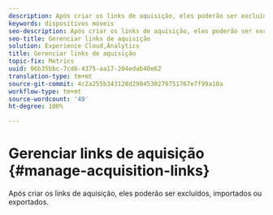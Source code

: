 ```yaml
---
description: Após criar os links de aquisição, eles poderão ser excluídos, importados ou exportados.
keywords: dispositivos móveis
seo-description: Após criar os links de aquisição, eles poderão ser excluídos, importados ou exportados.
seo-title: Gerenciar links de aquisição
solution: Experience Cloud,Analytics
title: Gerenciar links de aquisição
topic-fix: Metrics
uuid: 06b35bbc-7cd6-4375-aa17-204edab40e62
translation-type: tm+mt
source-git-commit: 4c2a255b343128d2904530279751767e7f99a10a
workflow-type: tm+mt
source-wordcount: '49'
ht-degree: 100%

---
```



# Gerenciar links de aquisição {#manage-acquisition-links}

Após criar os links de aquisição, eles poderão ser excluídos, importados ou exportados.

